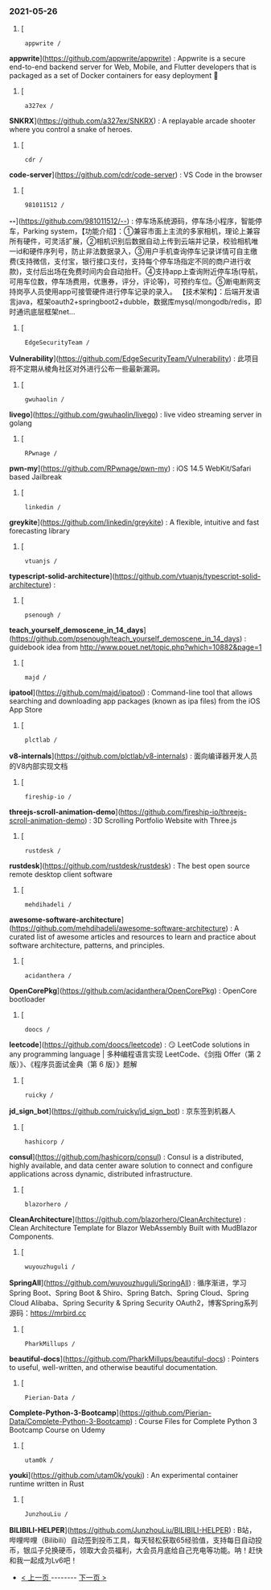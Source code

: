 ### 2021-05-26 
1. [
    

        appwrite /
**appwrite**](https://github.com/appwrite/appwrite) : Appwrite is a secure end-to-end backend server for Web, Mobile, and Flutter developers that is packaged as a set of Docker containers for easy deployment 🚀
1. [
    

        a327ex /
**SNKRX**](https://github.com/a327ex/SNKRX) : A replayable arcade shooter where you control a snake of heroes.
1. [
    

        cdr /
**code-server**](https://github.com/cdr/code-server) : VS Code in the browser
1. [
    

        981011512 /
**--**](https://github.com/981011512/--) : 停车场系统源码，停车场小程序，智能停车，Parking system，【功能介绍】：①兼容市面上主流的多家相机，理论上兼容所有硬件，可灵活扩展，②相机识别后数据自动上传到云端并记录，校验相机唯一id和硬件序列号，防止非法数据录入，③用户手机查询停车记录详情可自主缴费(支持微信，支付宝，银行接口支付，支持每个停车场指定不同的商户进行收款)，支付后出场在免费时间内会自动抬杆。④支持app上查询附近停车场(导航，可用车位数，停车场费用，优惠券，评分，评论等)，可预约车位。⑤断电断网支持岗亭人员使用app可接管硬件进行停车记录的录入。 【技术架构】：后端开发语言java，框架oauth2+springboot2+dubble，数据库mysql/mongodb/redis，即时通讯底层框架net…
1. [
    

        EdgeSecurityTeam /
**Vulnerability**](https://github.com/EdgeSecurityTeam/Vulnerability) : 此项目将不定期从棱角社区对外进行公布一些最新漏洞。
1. [
    

        gwuhaolin /
**livego**](https://github.com/gwuhaolin/livego) : live video streaming server in golang
1. [
    

        RPwnage /
**pwn-my**](https://github.com/RPwnage/pwn-my) : iOS 14.5 WebKit/Safari based Jailbreak
1. [
    

        linkedin /
**greykite**](https://github.com/linkedin/greykite) : A flexible, intuitive and fast forecasting library
1. [
    

        vtuanjs /
**typescript-solid-architecture**](https://github.com/vtuanjs/typescript-solid-architecture) : 
1. [
    

        psenough /
**teach_yourself_demoscene_in_14_days**](https://github.com/psenough/teach_yourself_demoscene_in_14_days) : guidebook idea from http://www.pouet.net/topic.php?which=10882&page=1
1. [
    

        majd /
**ipatool**](https://github.com/majd/ipatool) : Command-line tool that allows searching and downloading app packages (known as ipa files) from the iOS App Store
1. [
    

        plctlab /
**v8-internals**](https://github.com/plctlab/v8-internals) : 面向编译器开发人员的V8内部实现文档
1. [
    

        fireship-io /
**threejs-scroll-animation-demo**](https://github.com/fireship-io/threejs-scroll-animation-demo) : 3D Scrolling Portfolio Website with Three.js
1. [
    

        rustdesk /
**rustdesk**](https://github.com/rustdesk/rustdesk) : The best open source remote desktop client software
1. [
    

        mehdihadeli /
**awesome-software-architecture**](https://github.com/mehdihadeli/awesome-software-architecture) : A curated list of awesome articles and resources to learn and practice about software architecture, patterns, and principles.
1. [
    

        acidanthera /
**OpenCorePkg**](https://github.com/acidanthera/OpenCorePkg) : OpenCore bootloader
1. [
    

        doocs /
**leetcode**](https://github.com/doocs/leetcode) : 😏 LeetCode solutions in any programming language | 多种编程语言实现 LeetCode、《剑指 Offer（第 2 版）》、《程序员面试金典（第 6 版）》题解
1. [
    

        ruicky /
**jd_sign_bot**](https://github.com/ruicky/jd_sign_bot) : 京东签到机器人
1. [
    

        hashicorp /
**consul**](https://github.com/hashicorp/consul) : Consul is a distributed, highly available, and data center aware solution to connect and configure applications across dynamic, distributed infrastructure.
1. [
    

        blazorhero /
**CleanArchitecture**](https://github.com/blazorhero/CleanArchitecture) : Clean Architecture Template for Blazor WebAssembly Built with MudBlazor Components.
1. [
    

        wuyouzhuguli /
**SpringAll**](https://github.com/wuyouzhuguli/SpringAll) : 循序渐进，学习Spring Boot、Spring Boot & Shiro、Spring Batch、Spring Cloud、Spring Cloud Alibaba、Spring Security & Spring Security OAuth2，博客Spring系列源码：https://mrbird.cc
1. [
    

        PharkMillups /
**beautiful-docs**](https://github.com/PharkMillups/beautiful-docs) : Pointers to useful, well-written, and otherwise beautiful documentation.
1. [
    

        Pierian-Data /
**Complete-Python-3-Bootcamp**](https://github.com/Pierian-Data/Complete-Python-3-Bootcamp) : Course Files for Complete Python 3 Bootcamp Course on Udemy
1. [
    

        utam0k /
**youki**](https://github.com/utam0k/youki) : An experimental container runtime written in Rust
1. [
    

        JunzhouLiu /
**BILIBILI-HELPER**](https://github.com/JunzhouLiu/BILIBILI-HELPER) : B站，哔哩哔哩（Bilibili）自动签到投币工具，每天轻松获取65经验值，支持每日自动投币，银瓜子兑换硬币，领取大会员福利，大会员月底给自己充电等功能。呐！赶快和我一起成为Lv6吧！ 

- [ < 上一页 ](https://github.com/able8/github-trending-daily-record/blob/master/2021-05-25.md) -------- [ 下一页 > ](https://github.com/able8/github-trending-daily-record/blob/master/2021-05-27.md)